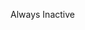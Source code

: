 Always Inactive

<!---
Zorphite/Zorphite is a ✨ special ✨ repository because its `README.md` (this file) appears on your GitHub profile.
You can click the Preview link to take a look at your changes.
--->
